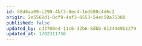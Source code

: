 ```yaml
---
id: 58d6aa09-c290-4bf3-8ec4-1ed680c4d6c2
origin: 2e5568d1-0df9-4af3-8553-54ec58a75388
published: false
updated_by: cd3700e4-11c6-42b6-8dbb-6134449b1279
updated_at: 1702311758
---
```

